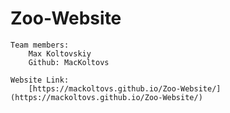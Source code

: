 # Zoo-Website
    Team members: 
        Max Koltovskiy
        Github: MacKoltovs

    Website Link: 
        [https://mackoltovs.github.io/Zoo-Website/](https://mackoltovs.github.io/Zoo-Website/)
